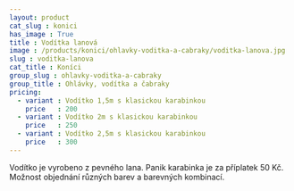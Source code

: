 ```yaml
---
layout: product
cat_slug : konici
has_image : True
title : Vodítka lanová
image : /products/konici/ohlavky-voditka-a-cabraky/voditka-lanova.jpg
slug : voditka-lanova
cat_title : Koníci
group_slug : ohlavky-voditka-a-cabraky
group_title : Ohlávky, vodítka a čabraky
pricing:
  - variant : Vodítko 1,5m s klasickou karabinkou
    price   : 200
  - variant : Vodítko 2m s klasickou karabinkou
    price   : 250
  - variant : Vodítko 2,5m s klasickou karabinkou
    price   : 300
---
```


Vodítko je vyrobeno z pevného lana.
Panik karabinka je za příplatek 50&nbsp;Kč. 
Možnost objednání různých barev a barevných kombinací.


